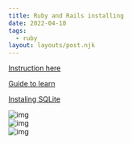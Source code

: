 ```yaml
---
title: Ruby and Rails installing
date: 2022-04-10
tags:
  - ruby
layout: layouts/post.njk
---
```


[Instruction here](https://phoenixnap.com/kb/install-ruby-ubuntu)

[Guide to learn](https://www.youtube.com/watch?v=fmyvWz5TUWg&list=PLNtHKMN8TeFMEvUDUOgSAFB5X2jVksCvI&index=6&t=1s)

[Instaling SQLite](https://www.digitalocean.com/community/tutorials/how-to-install-and-use-sqlite-on-ubuntu-20-04)

![img](../../img/posts/2022-04-10-ruby-2.png)
<br />
![img](../../img/posts/2022-04-10-ruby-1.png)
<br />
![img](../../img/posts/2022-04-10-ruby-0.png)
<br />
